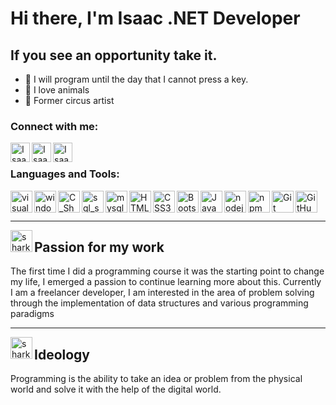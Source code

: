 # Hi there, I'm Isaac .NET Developer 

## If you see an opportunity take it.
- 🚀 I will program until the day that I cannot press a key.
- 🐾 I love animals
- 🎪 Former circus artist

 
### Connect with me:


[<img align="left" alt="Isaac | Twitter" width="31px" src="https://img.icons8.com/fluent/48/000000/twitter.png"/>][twitter]
[<img align="left" alt="Isaac | LinkedIn" width="31px" src="https://img.icons8.com/color/48/000000/linkedin.png" />][linkedin]
[<img align="left" alt="Isaac | Instagram" width="31px" src="https://img.icons8.com/fluent/48/000000/instagram-new.png" />][instagram]
<br /> 

### Languages and Tools:

<img align="left" alt="visual_studio" width="35px" src="https://img.icons8.com/fluent/50/4a90e2/visual-studio-2019.png" />
<img align="left" alt="windows" width="35px" src="https://img.icons8.com/color/48/000000/windows-10.png" />
<img align="left" alt="C_Sharp" width="35px" src="https://img.icons8.com/color/48/000000/c-sharp-logo.png" />
<img align="left" alt="sql_server" width="35px" src="https://img.icons8.com/color/48/000000/microsoft-sql-server.png"/>
<img align="left" alt="mysql" width="35px" src="https://img.icons8.com/ios-filled/48/4a90e2/mysql-logo.png"/>
<img align="left" alt="HTML5" width="35px" src="https://img.icons8.com/color/48/000000/html-5.png" />
<img align="left" alt="CSS3" width="35px" src="https://img.icons8.com/color/48/000000/css3.png" />
<img align="left" alt="Bootstrap" width="35px" src="https://img.icons8.com/color/48/000000/bootstrap.png" />
<img align="left" alt="JavaScript" width="35px" src="https://img.icons8.com/color/48/000000/javascript.png" />
<img align="left" alt="nodejs" width="35px" src="https://img.icons8.com/color/48/000000/nodejs.png" />
<img align="left" alt="npm" width="35px" src="https://img.icons8.com/color/48/000000/npm.png" />
<img align="left" alt="Git" width="35px" src="https://img.icons8.com/color/48/000000/git.png" />
<img align="left" alt="GitHub" width="35px" src="https://img.icons8.com/fluent/48/000000/github.png" />
<br />
<br />


---

<img align="left" alt="shark" width="35px" src="https://img.icons8.com/color/48/000000/shark-body.png" />

##  Passion for my work
The first time I did a programming course it was the starting point to change my life, I emerged a passion to continue learning more about this.
Currently I am a freelancer developer, I am interested in the area of ​​problem solving through the implementation of data structures and various programming paradigms

---
<img align="left" alt="shark" width="35px" src="https://img.icons8.com/clouds/100/000000/monitor.png" />

##  Ideology
Programming is the ability to take an idea or problem from the physical world and solve it with the help of the digital world.





[twitter]: https://twitter.com/IsaacDBX
[instagram]: https://instagram.com/isaac.dbx/
[linkedin]: https://linkedin.com/in/isaac-lopez-dbx/


